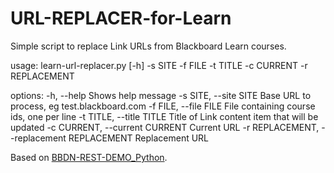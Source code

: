 # URL-REPLACER-for-Learn

Simple script to replace Link URLs from Blackboard Learn courses.

usage: learn-url-replacer.py [-h] -s SITE -f FILE -t TITLE -c CURRENT -r REPLACEMENT

options:
  -h,               --help                      Shows help message
  -s SITE,          --site SITE                 Base URL to process, eg test.blackboard.com
  -f FILE,          --file FILE                 File containing course ids, one per line
  -t TITLE,         --title TITLE               Title of Link content item that will be updated
  -c CURRENT,       --current CURRENT           Current URL
  -r REPLACEMENT,   --replacement REPLACEMENT   Replacement URL

Based on [BBDN-REST-DEMO_Python](https://github.com/blackboard/BBDN-REST-DEMO_Python).
